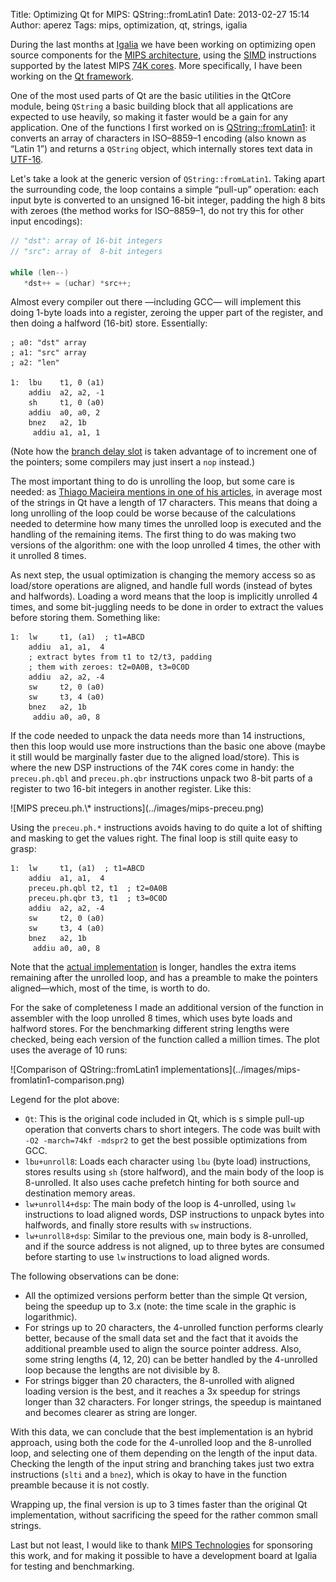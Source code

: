 Title: Optimizing Qt for MIPS: QString::fromLatin1
Date: 2013-02-27 15:14
Author: aperez
Tags: mips, optimization, qt, strings, igalia

During the last months at [Igalia][] we have been working on optimizing
open source components for the [MIPS architecture][], using the [SIMD][]
instructions supported by the latest MIPS [74K cores][]. More
specifically, I have been working on the [Qt framework][].

One of the most used parts of Qt are the basic utilities in the QtCore
module, being `QString` a basic building block that all applications are
expected to use heavily, so making it faster would be a gain for any
application. One of the functions I first worked on is
[QString::fromLatin1][]: it converts an array of characters in
ISO–8859–1 encoding (also known as “Latin 1”) and returns a `QString`
object, which internally stores text data in [UTF-16][].

Let's take a look at the generic version of `QString::fromLatin1`.
Taking apart the surrounding code, the loop contains a simple “pull-up”
operation: each input byte is converted to an unsigned 16-bit integer,
padding the high 8 bits with zeroes (the method works for ISO–8859–1, do
not try this for other input encodings):

```cpp
// "dst": array of 16-bit integers
// "src": array of  8-bit integers

while (len--)
   *dst++ = (uchar) *src++;
```

Almost every compiler out there —including GCC— will implement this
doing 1-byte loads into a register, zeroing the upper part of the
register, and then doing a halfword (16-bit) store. Essentially:

```
; a0: "dst" array
; a1: "src" array
; a2: "len"

1:  lbu    t1, 0 (a1)
    addiu  a2, a2, -1
    sh     t1, 0 (a0)
    addiu  a0, a0, 2
    bnez   a2, 1b
     addiu a1, a1, 1
```

(Note how the [branch delay slot][] is taken advantage of to increment
one of the pointers; some compilers may just insert a `nop` instead.)

The most important thing to do is unrolling the loop, but some care is
needed: as [Thiago Macieira mentions in one of his articles][], in
average most of the strings in Qt have a length of 17 characters. This
means that doing a long unrolling of the loop could be worse because of
the calculations needed to determine how many times the unrolled loop is
executed and the handling of the remaining items. The first thing to do
was making two versions of the algorithm: one with the loop unrolled 4
times, the other with it unrolled 8 times.

As next step, the usual optimization is changing the memory access so as
load/store operations are aligned, and handle full words (instead of
bytes and halfwords). Loading a word means that the loop is implicitly
unrolled 4 times, and some bit-juggling needs to be done in order to
extract the values before storing them. Something like:

```
1:  lw     t1, (a1)  ; t1=ABCD
    addiu  a1, a1,  4
    ; extract bytes from t1 to t2/t3, padding
    ; them with zeroes: t2=0A0B, t3=0C0D
    addiu  a2, a2, -4
    sw     t2, 0 (a0)
    sw     t3, 4 (a0)
    bnez   a2, 1b
     addiu a0, a0, 8
```

If the code needed to unpack the data needs more than 14 instructions,
then this loop would use more instructions than the basic one above
(maybe it still would be marginally faster due to the aligned
load/store). This is where the new DSP instructions of the 74K cores
come in handy: the `preceu.ph.qbl` and `preceu.ph.qbr` instructions
unpack two 8-bit parts of a register to two 16-bit integers in another
register. Like this:

<p class="image">
  ![MIPS preceu.ph.\* instructions](../images/mips-preceu.png)
</p>

Using the `preceu.ph.*` instructions avoids having to do quite a lot of
shifting and masking to get the values right. The final loop is still
quite easy to grasp:

```
1:  lw     t1, (a1)  ; t1=ABCD
    addiu  a1, a1,  4
    preceu.ph.qbl t2, t1  ; t2=0A0B
    preceu.ph.qbr t3, t1  ; t3=0C0D
    addiu  a2, a2, -4
    sw     t2, 0 (a0)
    sw     t3, 4 (a0)
    bnez   a2, 1b
     addiu a0, a0, 8
```

Note that the [actual implementation][] is longer, handles the extra
items remaining after the unrolled loop, and has a preamble to make the
pointers aligned—which, most of the time, is worth to do.

For the sake of completeness I made an additional version of the
function in assembler with the loop unrolled 8 times, which uses byte
loads and halfword stores. For the benchmarking different string lengths
were checked, being each version of the function called a million times.
The plot uses the average of 10 runs:

<p class="image">
  ![Comparison of QString::fromLatin1
  implementations](../images/mips-fromlatin1-comparison.png)
</p>

Legend for the plot above:

-   `Qt`: This is the original code included in Qt, which is s simple
    pull-up operation that converts chars to short integers. The code
    was built with `-O2 -march=74kf -mdspr2` to get the best possible
    optimizations from GCC.
-   `lbu+unroll8`: Loads each character using `lbu` (byte load)
    instructions, stores results using `sh` (store halfword), and the
    main body of the loop is 8-unrolled. It also uses cache prefetch
    hinting for both source and destination memory areas.
-   `lw+unroll4+dsp`: The main body of the loop is 4-unrolled, using
    `lw` instructions to load aligned words, DSP instructions to unpack
    bytes into halfwords, and finally store results with `sw`
    instructions.
-   `lw+unroll8+dsp`: Similar to the previous one, main body is
    8-unrolled, and if the source address is not aligned, up to three
    bytes are consumed before starting to use `lw` instructions to load
    aligned words.

The following observations can be done:

-   All the optimized versions perform better than the simple Qt
    version, being the speedup up to 3.x (note: the time scale in the
    graphic is logarithmic).
-   For strings up to 20 characters, the 4-unrolled function performs
    clearly better, because of the small data set and the fact that it
    avoids the additional preamble used to align the source pointer
    address. Also, some string lengths (4, 12, 20) can be better handled
    by the 4-unrolled loop because the lengths are not divisible by 8.
-   For strings bigger than 20 characters, the 8-unrolled with aligned
    loading version is the best, and it reaches a 3x speedup for strings
    longer than 32 characters. For longer strings, the speedup is
    maintaned and becomes clearer as string are longer.

With this data, we can conclude that the best implementation is an
hybrid approach, using both the code for the 4-unrolled loop and the
8-unrolled loop, and selecting one of them depending on the length of
the input data. Checking the length of the input string and branching
takes just two extra instructions (`slti` and a `bnez`), which is okay
to have in the function preamble because it is not costly.

Wrapping up, the final version is up to 3 times faster than the original
Qt implementation, without sacrificing the speed for the rather common
small strings.

Last but not least, I would like to thank [MIPS Technologies][] for
sponsoring this work, and for making it possible to have a development
board at Igalia for testing and benchmarking.

  [Igalia]: http://www.igalia.com
  [MIPS architecture]: http://en.wikipedia.org/wiki/MIPS_architecture
  [SIMD]: http://en.wikipedia.org/wiki/SIMD
  [74K cores]: https://www.mips.com/products/processor-cores/mips32-74k/
  [Qt framework]: http://qt-project.org
  [QString::fromLatin1]: qt-project.org/doc/qt-5.0/qtcore/qstring.html#fromLatin1
  [UTF-16]: http://en.wikipedia.org/wiki/Utf-16
  [branch delay slot]: http://en.wikipedia.org/wiki/Delay_slot#Branch_delay_slots
  [Thiago Macieira mentions in one of his articles]: http://blog.qt.digia.com/blog/2011/03/23/improving-string-performance-with-simd-the-revenge/
  [actual implementation]: https://gitorious.org/aperez-sandbox/mips-asm/blobs/master/fromlatin1.S#line115
  [MIPS Technologies]: http://www.mips.com
